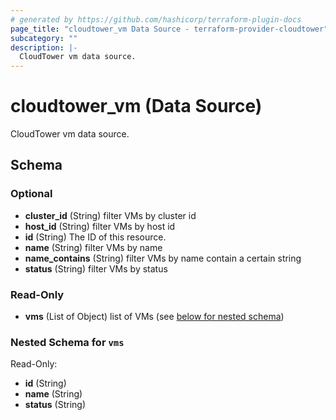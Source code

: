 ```yaml
---
# generated by https://github.com/hashicorp/terraform-plugin-docs
page_title: "cloudtower_vm Data Source - terraform-provider-cloudtower"
subcategory: ""
description: |-
  CloudTower vm data source.
---
```


# cloudtower_vm (Data Source)

CloudTower vm data source.



<!-- schema generated by tfplugindocs -->
## Schema

### Optional

- **cluster_id** (String) filter VMs by cluster id
- **host_id** (String) filter VMs by host id
- **id** (String) The ID of this resource.
- **name** (String) filter VMs by name
- **name_contains** (String) filter VMs by name contain a certain string
- **status** (String) filter VMs by status

### Read-Only

- **vms** (List of Object) list of VMs (see [below for nested schema](#nestedatt--vms))

<a id="nestedatt--vms"></a>
### Nested Schema for `vms`

Read-Only:

- **id** (String)
- **name** (String)
- **status** (String)


